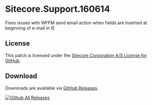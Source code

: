 # Sitecore.Support.160614
Fixes issues with WFFM send email action when fields are inserted at beginning of e-mail in IE

## License  
This patch is licensed under the [Sitecore Corporation A/S License for GitHub](https://github.com/sitecoresupport/Sitecore.Support.160614/blob/master/LICENSE).  

## Download  
Downloads are available via [GitHub Releases](https://github.com/sitecoresupport/Sitecore.Support.160614/releases).  

[![Github All Releases](https://img.shields.io/github/downloads/SitecoreSupport/Sitecore.Support.160614/total.svg)](https://github.com/SitecoreSupport/Sitecore.Support.160614/releases)
